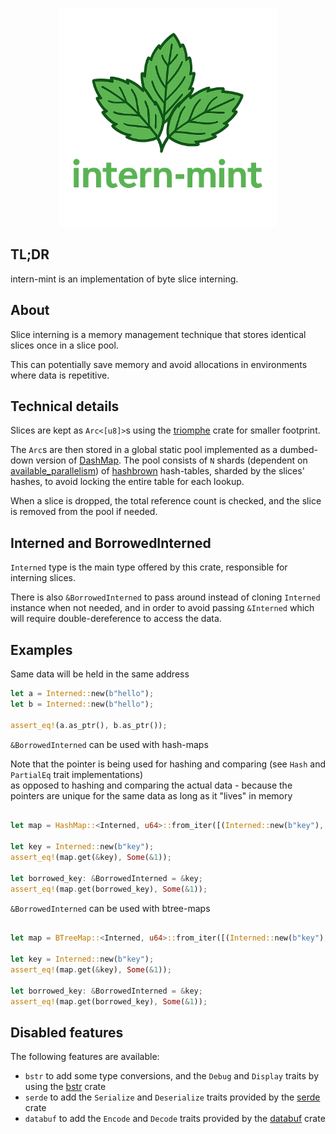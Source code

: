 <p align="center">
  <img src="logo.png" alt="intern-mint" width="350">
</p>

## TL;DR

intern-mint is an implementation of byte slice interning.

## About

Slice interning is a memory management technique that stores identical slices once in a slice pool.

This can potentially save memory and avoid allocations in environments where data is repetitive.

## Technical details

Slices are kept as `Arc<[u8]>`s using the [triomphe](https://github.com/Manishearth/triomphe) crate for smaller footprint.

The `Arc`s are then stored in a global static pool implemented as a dumbed-down version of [DashMap](https://github.com/xacrimon/dashmap).
The pool consists of `N` shards (dependent on [available_parallelism](https://doc.rust-lang.org/beta/std/thread/fn.available_parallelism.html)) of [hashbrown](https://github.com/rust-lang/hashbrown) hash-tables, sharded by the slices' hashes, to avoid locking the entire table for each lookup.

When a slice is dropped, the total reference count is checked, and the slice is removed from the pool if needed.

## Interned and BorrowedInterned

`Interned` type is the main type offered by this crate, responsible for interning slices.

There is also `&BorrowedInterned` to pass around instead of cloning `Interned` instance when not needed,
and in order to avoid passing `&Interned` which will require double-dereference to access the data.

## Examples

Same data will be held in the same address

```rust
let a = Interned::new(b"hello");
let b = Interned::new(b"hello");

assert_eq!(a.as_ptr(), b.as_ptr());
```

`&BorrowedInterned` can be used with hash-maps

Note that the pointer is being used for hashing and comparing (see `Hash` and `PartialEq` trait implementations)\
as opposed to hashing and comparing the actual data - because the pointers are unique for the same data as long as it "lives" in memory

```rust

let map = HashMap::<Interned, u64>::from_iter([(Interned::new(b"key"), 1)]);

let key = Interned::new(b"key");
assert_eq!(map.get(&key), Some(&1));

let borrowed_key: &BorrowedInterned = &key;
assert_eq!(map.get(borrowed_key), Some(&1));
```

`&BorrowedInterned` can be used with btree-maps

```rust

let map = BTreeMap::<Interned, u64>::from_iter([(Interned::new(b"key"), 1)]);

let key = Interned::new(b"key");
assert_eq!(map.get(&key), Some(&1));

let borrowed_key: &BorrowedInterned = &key;
assert_eq!(map.get(borrowed_key), Some(&1));
```

## Disabled features

The following features are available:

- `bstr` to add some type conversions, and the `Debug` and `Display` traits by using the [bstr](https://github.com/BurntSushi/bstr) crate
- `serde` to add the `Serialize` and `Deserialize` traits provided by the [serde](https://github.com/serde-rs/serde) crate
- `databuf` to add the `Encode` and `Decode` traits provided by the [databuf](https://github.com/nurmohammed840/databuf.rs) crate
